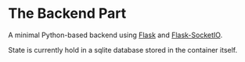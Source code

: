 # The Backend Part 

A minimal Python-based backend using [Flask](https://flask.palletsprojects.com/en/1.1.x/) and [Flask-SocketIO](https://flask-socketio.readthedocs.io/en/latest/).

State is currently hold in a sqlite database stored in the container itself.   